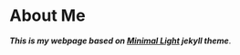 # About Me

***This is my webpage based on [Minimal Light](https://github.com/yaoyao-liu/minimal-light) jekyll theme***.

